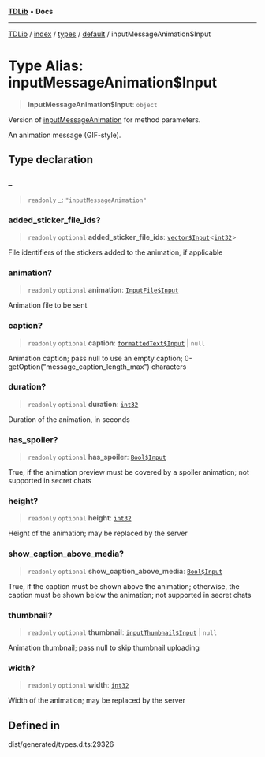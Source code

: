 [**TDLib**](../../../../../../README.md) • **Docs**

***

[TDLib](../../../../../../modules.md) / [index](../../../../../README.md) / [types](../../../README.md) / [default](../README.md) / inputMessageAnimation$Input

# Type Alias: inputMessageAnimation$Input

> **inputMessageAnimation$Input**: `object`

Version of [inputMessageAnimation](inputMessageAnimation.md) for method parameters.

An animation message (GIF-style).

## Type declaration

### \_

> `readonly` **\_**: `"inputMessageAnimation"`

### added\_sticker\_file\_ids?

> `readonly` `optional` **added\_sticker\_file\_ids**: [`vector$Input`](vector$Input.md)\<[`int32`](int32-1.md)\>

File identifiers of the stickers added to the animation, if applicable

### animation?

> `readonly` `optional` **animation**: [`InputFile$Input`](InputFile$Input.md)

Animation file to be sent

### caption?

> `readonly` `optional` **caption**: [`formattedText$Input`](formattedText$Input-1.md) \| `null`

Animation caption; pass null to use an empty caption; 0-getOption("message_caption_length_max") characters

### duration?

> `readonly` `optional` **duration**: [`int32`](int32-1.md)

Duration of the animation, in seconds

### has\_spoiler?

> `readonly` `optional` **has\_spoiler**: [`Bool$Input`](Bool$Input.md)

True, if the animation preview must be covered by a spoiler animation; not supported in secret chats

### height?

> `readonly` `optional` **height**: [`int32`](int32-1.md)

Height of the animation; may be replaced by the server

### show\_caption\_above\_media?

> `readonly` `optional` **show\_caption\_above\_media**: [`Bool$Input`](Bool$Input.md)

True, if the caption must be shown above the animation; otherwise, the caption must be shown below the animation; not supported in secret chats

### thumbnail?

> `readonly` `optional` **thumbnail**: [`inputThumbnail$Input`](inputThumbnail$Input-1.md) \| `null`

Animation thumbnail; pass null to skip thumbnail uploading

### width?

> `readonly` `optional` **width**: [`int32`](int32-1.md)

Width of the animation; may be replaced by the server

## Defined in

dist/generated/types.d.ts:29326
